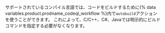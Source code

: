 サポートされているコンパイル言語では、コードをビルドするために{% data variables.product.prodname_codeql_workflow %}内で`autobuild`アクションを使うことができます。 これによって、C/C++、C#、Javaでは明示的にビルドコマンドを指定する必要がなくなります。
